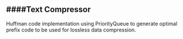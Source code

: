 ####Text Compressor
---
Huffman code implementation using PriorityQueue to generate optimal 
prefix code to be used for lossless data compression.